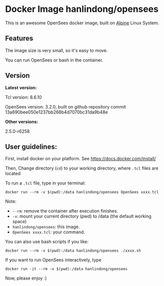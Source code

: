 # Docker Image hanlindong/opensees

This is an awesome OpenSees docker image, built on [Alpine](https://www.alpinelinux.org/) Linux System.

## Features
The image size is very small, so it's easy to move.

You can run OpenSees or bash in the container.

## Version

**Latest version:**

Tcl version: 8.6.10

OpenSees version: 3.2.0, built on github repository commit 13a690bee050e1237bb268b4d7070bc31da9b48e

**Other versions:**

2.5.0-r6258

## User guidelines:

First, install docker on your platform. See https://docs.docker.com/install/

Then, Change directory (`cd`) to your working directory, where `.tcl` files are located

To run a `.tcl` file, type in your terminal:

    docker run --rm -v $(pwd):/data hanlindong/opensees OpenSees xxxx.tcl

Note:
* `--rm`: remove the container after execution finishes.
* `-v`: mount your current directory (pwd) to /data (the default working space)
* `hanlindong/opensees`: this image. 
* `OpenSees xxxx.tcl`: your command.
      
You can also use bash scripts if you like:

    docker run --rm -v $(pwd):/data hanlindong/opensees ./xxxx.sh
        
If you want to run OpenSees interactively, type

    docker run -it --rm -v $(pwd):/data hanlindong/opensees

Now, please enjoy :)
